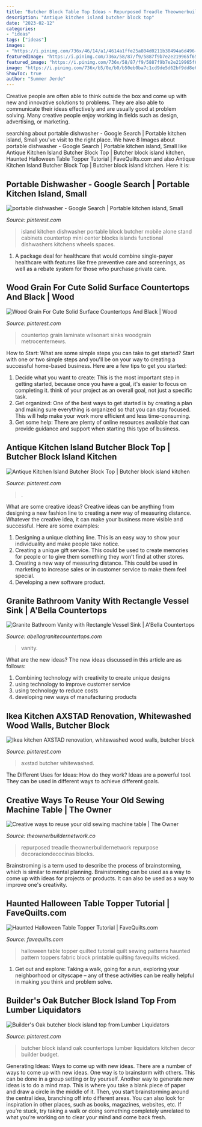 ```yaml
---
title: "Butcher Block Table Top Ideas ~ Repurposed Treadle Theownerbuildernetwork Repurpose Decoraciondecocinas Blocks"
description: "Antique kitchen island butcher block top"
date: "2023-02-12"
categories:
- "ideas"
tags: ["ideas"]
images:
- "https://i.pinimg.com/736x/46/14/a1/4614a1ffe25a804d0211b38494a6d496--butcher-block-island-butcher-blocks.jpg"
featuredImage: "https://i.pinimg.com/736x/58/87/f9/5887f9b7e2e219965f6551485beda3a5--butcher-block-island-top-butcher-block-countertops.jpg"
featured_image: "https://i.pinimg.com/736x/58/87/f9/5887f9b7e2e219965f6551485beda3a5--butcher-block-island-top-butcher-block-countertops.jpg"
image: "https://i.pinimg.com/736x/b5/0e/b0/b50eb0ba7c1cd9de5d62bf9dd8e6fda3--butcher-block-top-butcher-blocks.jpg"
ShowToc: true
author: "Summer Jerde"
---
```



Creative people are often able to think outside the box and come up with new and innovative solutions to problems. They are also able to communicate their ideas effectively and are usually good at problem solving. Many creative people enjoy working in fields such as design, advertising, or marketing.

	

		
searching about portable dishwasher - Google Search | Portable kitchen island, Small you've visit to the right place. We have 8 Images about portable dishwasher - Google Search | Portable kitchen island, Small like Antique Kitchen Island Butcher Block Top | Butcher block island kitchen, Haunted Halloween Table Topper Tutorial | FaveQuilts.com and also Antique Kitchen Island Butcher Block Top | Butcher block island kitchen. Here it is:
		
    
## Portable Dishwasher - Google Search | Portable Kitchen Island, Small

<img loading=lazy src="https://i.pinimg.com/736x/46/14/a1/4614a1ffe25a804d0211b38494a6d496--butcher-block-island-butcher-blocks.jpg" onerror="this.onerror=null;this.src='https://tse3.mm.bing.net/th?id=OIP.q7LXOW7KJpVGGVN9C7Ql5AHaLH&amp;pid=15.1';" alt="portable dishwasher - Google Search | Portable kitchen island, Small">

_Source: pinterest.com_

>island kitchen dishwasher portable block butcher mobile alone stand cabinets countertop mini center blocks islands functional dishwashers kitchens wheels spaces. 

	

1) A package deal for healthcare that would combine single-payer healthcare with features like free preventive care and screenings, as well as a rebate system for those who purchase private care.

    
## Wood Grain For Cute Solid Surface Countertops And Black | Wood

<img loading=lazy src="https://i.pinimg.com/736x/8f/78/8e/8f788ec55be815b9471b57e3c2ca41f6.jpg" onerror="this.onerror=null;this.src='https://tse4.mm.bing.net/th?id=OIP.V_BYbuNrw_rQLwjpKhSkdQAAAA&amp;pid=15.1';" alt="Wood Grain For Cute Solid Surface Countertops And Black | Wood">

_Source: pinterest.com_

>countertop grain laminate wilsonart sinks woodgrain metrocenternews. 

	

How to Start: What are some simple steps you can take to get started?
Start with one or two simple steps and you'll be on your way to creating a successful home-based business. Here are a few tips to get you started: 
1. Decide what you want to create: This is the most important step in getting started, because once you have a goal, it's easier to focus on completing it. think of your project as an overall goal, not just a specific task. 
2. Get organized: One of the best ways to get started is by creating a plan and making sure everything is organized so that you can stay focused. This will help make your work more efficient and less time-consuming. 
3. Get some help: There are plenty of online resources available that can provide guidance and support when starting this type of business.

    
## Antique Kitchen Island Butcher Block Top | Butcher Block Island Kitchen

<img loading=lazy src="https://i.pinimg.com/736x/b5/0e/b0/b50eb0ba7c1cd9de5d62bf9dd8e6fda3--butcher-block-top-butcher-blocks.jpg" onerror="this.onerror=null;this.src='https://tse1.mm.bing.net/th?id=OIP.-qH6V3t_iMLX-vKhZFpXBwHaF2&amp;pid=15.1';" alt="Antique Kitchen Island Butcher Block Top | Butcher block island kitchen">

_Source: pinterest.com_

>. 

	

What are some creative ideas?
Creative ideas can be anything from designing a new fashion line to creating a new way of measuring distance. Whatever the creative idea, it can make your business more visible and successful. Here are some examples:
1. Designing a unique clothing line. This is an easy way to show your individuality and make people take notice.
2. Creating a unique gift service. This could be used to create memories for people or to give them something they won’t find at other stores.
3. Creating a new way of measuring distance. This could be used in marketing to increase sales or in customer service to make them feel special.
4. Developing a new software product.

    
## Granite Bathroom Vanity With Rectangle Vessel Sink | A&#039;Bella Countertops

<img loading=lazy src="https://www.abellagranitecountertops.com/wp-content/uploads/2019/11/70833064_10157572177639476_3007991031632232448_n-640x480.jpg" onerror="this.onerror=null;this.src='https://tse2.mm.bing.net/th?id=OIP.ze78xx0I3POBSdhhJbqFIgHaFj&amp;pid=15.1';" alt="Granite Bathroom Vanity with Rectangle Vessel Sink | A&#039;Bella Countertops">

_Source: abellagranitecountertops.com_

>vanity. 

	

What are the new ideas?
The new ideas discussed in this article are as follows:
1. Combining technology with creativity to create unique designs 
2. using technology to improve customer service 
3. using technology to reduce costs 
4. developing new ways of manufacturing products 

    
## Ikea Kitchen AXSTAD Renovation, Whitewashed Wood Walls, Butcher Block

<img loading=lazy src="https://i.pinimg.com/736x/0c/39/ea/0c39ea0ce641ea7c901863dafa473290.jpg" onerror="this.onerror=null;this.src='https://tse1.mm.bing.net/th?id=OIP.lDcDBqCckPxB5MBIdFrJSAHaE8&amp;pid=15.1';" alt="Ikea kitchen AXSTAD renovation, whitewashed wood walls, butcher block">

_Source: pinterest.com_

>axstad butcher whitewashed. 

	

The Different Uses for Ideas: How do they work?
Ideas are a powerful tool. They can be used in different ways to achieve different goals.

    
## Creative Ways To Reuse Your Old Sewing Machine Table | The Owner

<img loading=lazy src="https://theownerbuildernetwork.co/wp-content/uploads/2016/05/Upcycled-Old-Sewing-Machine-Table-16.jpg" onerror="this.onerror=null;this.src='https://tse4.mm.bing.net/th?id=OIP.7Irl5o2cyCbFQfxH_jgh8wHaJ4&amp;pid=15.1';" alt="Creative ways to reuse your old sewing machine table | The Owner">

_Source: theownerbuildernetwork.co_

>repurposed treadle theownerbuildernetwork repurpose decoraciondecocinas blocks. 

	

Brainstroming is a term used to describe the process of brainstorming, which is similar to mental planning. Brainstroming can be used as a way to come up with ideas for projects or products. It can also be used as a way to improve one's creativity.

    
## Haunted Halloween Table Topper Tutorial | FaveQuilts.com

<img loading=lazy src="http://irepo.primecp.com/2016/06/287671/Haunted-Halloween-Table-Topper-Tutorial_ExtraLarge1000_ID-1734912.jpg?v=1734912" onerror="this.onerror=null;this.src='https://tse2.mm.bing.net/th?id=OIP.yC7rRKNh4jQDvuxlSNmlggHaK3&amp;pid=15.1';" alt="Haunted Halloween Table Topper Tutorial | FaveQuilts.com">

_Source: favequilts.com_

>halloween table topper quilted tutorial quilt sewing patterns haunted pattern toppers fabric block printable quilting favequilts wicked. 

	

1. Get out and explore: Taking a walk, going for a run, exploring your neighborhood or cityscape – any of these activities can be really helpful in making you think and problem solve. 

    
## Builder&#039;s Oak Butcher Block Island Top From Lumber Liquidators

<img loading=lazy src="https://i.pinimg.com/736x/58/87/f9/5887f9b7e2e219965f6551485beda3a5--butcher-block-island-top-butcher-block-countertops.jpg" onerror="this.onerror=null;this.src='https://tse3.mm.bing.net/th?id=OIP.WMNhYzxquI2vcD1mOQ6BUwHaJ3&amp;pid=15.1';" alt="Builder&#039;s Oak butcher block island top from Lumber Liquidators">

_Source: pinterest.com_

>butcher block island oak countertops lumber liquidators kitchen decor builder budget. 

	

Generating Ideas: Ways to come up with new ideas.
There are a number of ways to come up with new ideas. One way is to brainstorm with others. This can be done in a group setting or by yourself. Another way to generate new ideas is to do a mind map. This is where you take a blank piece of paper and draw a circle in the middle of it. Then, you start brainstorming around the central idea, branching off into different areas. You can also look for inspiration in other places, such as books, magazines, websites, etc. If you’re stuck, try taking a walk or doing something completely unrelated to what you’re working on to clear your mind and come back fresh.

